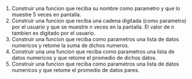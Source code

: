 1. Construir una funcion que reciba su nombre como parametro y que lo muestre 5 veces en pantalla.
2. Construir una funcion que reciba una cadena digitada (como parametro) por el usuario y que se muestre n veces en la pantalla. El valor de n tambien es digitado por el usuario.
3. Construir una funcion que reciba como parametros una lista de datos numericos y retome la suma de dichos numeros.
4. Construir una una funcion que reciba como parametros una lista de datos numericos y que retome el promedio de dichos datos.
5. Construir una funcion que reciba como parametros una lista de datos numericos y que retome el promedio de datos pares.
